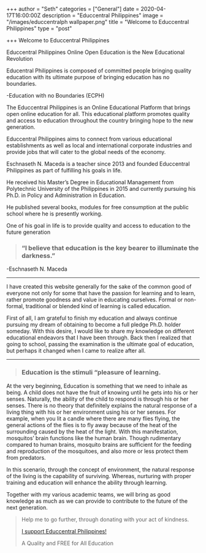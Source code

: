 +++
author = "Seth"
categories = ["General"]
date = 2020-04-17T16:00:00Z
description = "Educcentral Philippines"
image = "/images/educcentralph wallpaper.png"
title = "Welcome to Educcentral Philippines"
type = "post"

+++
Welcome to Educcentral Philippines

Educcentral Philippines Online Open Education is the New Educational Revolution

Educentral Philippines is composed of committed people bringing quality education with its ultimate purpose of bringing education has no boundaries.

\-Education with no Boundaries (ECPH)

The Educcentral Philippines is an Online Educational Platform that brings open online education for all. This educational platform promotes quality and access to education throughout the country bringing hope to the new generation.

Educcentral Philippines aims to connect from various educational establishments as well as local and international corporate industries and provide jobs that will cater to the global needs of the economy.

Eschnaseth N. Maceda is a teacher since 2013 and founded Educcentral Philippines as part of fulfilling his goals in life.

He received his Master’s Degree in Educational Management from Polytechnic University of the Philippines in 2015 and currently pursuing his Ph.D. in Policy and Administration in Education.

He published several books, modules for free consumption at the public school where he is presently working.

One of his goal in life is to provide quality and access to education to the future generation

> ### “I believe that education is the key bearer to illuminate the darkness.”

\-Eschnaseth N. Maceda

***

I have created this website generally for the sake of the common good of everyone not only for some that have the passion for learning and to learn, rather promote goodness and value in educating ourselves. Formal or non-formal, traditional or blended kind of learning is called education.

First of all, I am grateful to finish my education and always continue pursuing my dream of obtaining to become a full pledge Ph.D. holder someday. With this desire, I would like to share my knowledge on different educational endeavors that I have been through. Back then I realized that going to school, passing the examination is the ultimate goal of education, but perhaps it changed when I came to realize after all.

***

> ### Education is the stimuli “pleasure of learning.

At the very beginning, Education is something that we need to inhale as being. A child does not have the fruit of knowing until he gets into his or her senses. Naturally, the ability of the child to respond is through his or her senses. There is no theory that definitely explains the natural response of a living thing with his or her environment using his or her senses. For example, when you lit a candle where there are many flies flying, the general actions of the flies is to fly away because of the heat of the surrounding caused by the heat of the light. With this manifestation, mosquitos’ brain functions like the human brain. Though rudimentary compared to human brains, mosquito brains are sufficient for the feeding and reproduction of the mosquitoes, and also more or less protect them from predators.

In this scenario, through the concept of environment, the natural response of the living is the capability of surviving. Whereas, nurturing with proper training and education will enhance the ability through learning.

Together with my various academic teams, we will bring as good knowledge as much as we can provide to contribute to the future of the next generation.

> Help me to go further, through donating with your act of kindness.
>
> [I support Educcentral Philippines!](https://www.gofundme.com/f/educcentral-philippines-go-fund-me?teamInvite=o7qFM70nK7Qxzl5laZczb3HkFe6t3zgfq2rwCpoPS9sJd4x3GtANnrLL7k8ka58M "Donate Now")
>
> A Quality and FREE for All Education